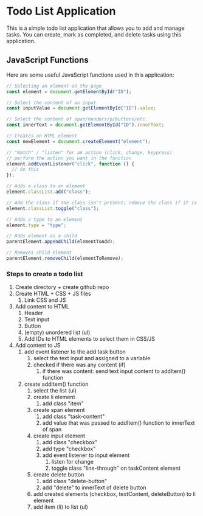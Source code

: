 # Todo List Application

This is a simple todo list application that allows you to add and manage tasks.
You can create, mark as completed, and delete tasks using this application.

## JavaScript Functions

Here are some useful JavaScript functions used in this application:

```javascript
// Selecting an element on the page
const element = document.getElementById("ID");

// Select the content of an input
const inputValue = document.getElementById("ID").value;

// Select the content of span/headers/p/buttons/etc.
const innerText = document.getElementById("ID").innerText;

// Creates an HTML element
const newElement = document.createElement("element");

// "Watch" / "listen" for an action (click, change, keypress)
// perform the action you want in the function
element.addEventListener("click", function () {
  // do this
});

// Adds a class to an element
element.classList.add("class");

// Add the class if the class isn't present; remove the class if it is present
element.classList.toggle("class");

// Adds a type to an element
element.type = "type";

// Adds element as a child
parentElement.appendChild(elementToAdd);

// Removes child element
parentElement.removeChild(elementToRemove);
```

### Steps to create a todo list

1. Create directory + create github repo
2. Create HTML + CSS + JS files
   1. Link CSS and JS
3. Add content to HTML
   1. Header
   2. Text input
   3. Button
   4. (empty) unordered list (ul)
   5. Add IDs to HTML elements to select them in CSS/JS
4. Add content to JS
   1. add event listener to the add task button
      1. select the text input and assigned to a variable
      2. checked if there was any content (if)
         1. if there was content: send text input content to addItem() function
   2. create addItem() function
      1. select the list (ul)
      2. create li element
         1. add class "item"
      3. create span element
         1. add class "task-content"
         2. add value that was passed to addItem() function to innerText of span
      4. create input element
         1. add class "checkbox"
         2. add type "checkbox"
         3. add event listener to input element
            1. listen for change
            2. toggle class "line-through" on taskContent element
      5. create delete button
         1. add class "delete-button"
         2. add "delete" to innerText of delete button
      6. add created elements (checkbox, textContent, deleteButton) to li
         element
      7. add item (li) to list (ul)
